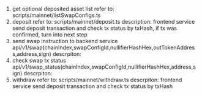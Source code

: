
1. get optional deposited asset list
    refer to: scripts/mainnet/listSwapConfigs.ts
2. deposit
    refer to: scripts/mainnet/deposit.ts
    description: frontend service send deposit transaction and check tx status by txHash, if tx was confirmed, turn into next step
3. send swap instruction to backend service
    api/v1/swap(chainIndex,swapConfigId,nullifierHashHex,outTokenAddress,address,sign) 
    descrpiton:
4. check swap tx status
    api/v1/swap_status(chainIndex,swapConfigId,nullifierHashHex,address,sign) 
    descrpiton:
5. withdraw
    refer to: scripts/mainnet/withdraw.ts
    descrpiton: frontend service send deposit transaction and check tx status by txHash
